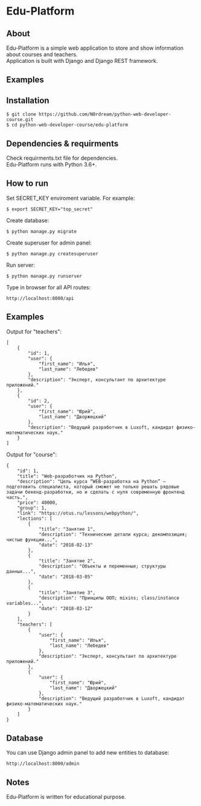 # Edu-Platform

About
----------
Edu-Platform is a simple web application to store and show information about courses and teachers.  
Application is built with Django and Django REST framework.

Examples
----------------


Installation
-----------
```
$ git clone https://github.com/N0rdream/python-web-developer-course.git
$ cd python-web-developer-course/edu-platform
```

Dependencies & requirments
----------
Check requirments.txt file for dependencies.    
Edu-Platform runs with Python 3.6+.

How to run
-------------
Set SECRET_KEY enviroment variable. For example:   
```
$ export SECRET_KEY="top_secret"
```
   
Create database: 
```
$ python manage.py migrate
```
Create superuser for admin panel: 
```
$ python manage.py createsuperuser
```
Run server: 
```
$ python manage.py runserver
```
Type in browser for all API routes:  
```
http://localhost:8000/api
```

Examples
---------------------
Output for "teachers":
```
[
    {
        "id": 1,
        "user": {
            "first_name": "Илья",
            "last_name": "Лебедев"
        },
        "description": "Эксперт, консультант по архитектуре приложений."
    },
    {
        "id": 2,
        "user": {
            "first_name": "Юрий",
            "last_name": "Дворжецкий"
        },
        "description": "Ведущий разработчик в Luxoft, кандидат физико-математических наук."
    }
]
```
Output for "course":
```
{
    "id": 1,
    "title": "Web-разработчик на Python",
    "description": "Цель курса “WEB-разработка на Python” – подготовить специалиста, который сможет не только решать рядовые задачи бекенд-разработки, но и сделать с нуля современную фронтенд часть.",
    "price": 40000,
    "group": 1,
    "link": "https://otus.ru/lessons/webpython/",
    "lections": [
        {
            "title": "Занятие 1",
            "description": "Технические детали курса; декомпозиция; чистые функции...",
            "date": "2018-02-13"
        },
        {
            "title": "Занятие 2",
            "description": "Объекты и переменные; структуры данных...",
            "date": "2018-03-05"
        },
        {
            "title": "Занятие 3",
            "description": "Принципы ООП; mixins; class/instance variables...",
            "date": "2018-03-12"
        }
    ],
    "teachers": [
        {
            "user": {
                "first_name": "Илья",
                "last_name": "Лебедев"
            },
            "description": "Эксперт, консультант по архитектуре приложений."
        },
        {
            "user": {
                "first_name": "Юрий",
                "last_name": "Дворжецкий"
            },
            "description": "Ведущий разработчик в Luxoft, кандидат физико-математических наук."
        }
    ]
}
```

Database
---------------------
You can use Django admin panel to add new entities to database:   
```
http://localhost:8000/admin
```
Notes
-----------
Edu-Platform is written for educational purpose.